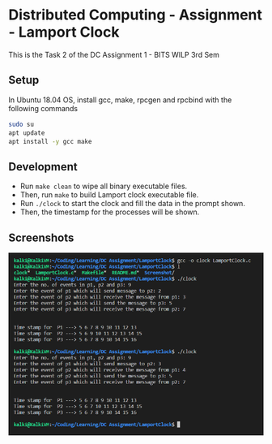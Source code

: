 # Distributed Computing - Assignment - Lamport Clock
This is the Task 2 of the DC Assignment 1 - BITS WILP 3rd Sem

## Setup
In Ubuntu 18.04 OS, install gcc, make, rpcgen and rpcbind with the following commands
```bash
sudo su
apt update
apt install -y gcc make
```

## Development
* Run `make clean` to wipe all binary executable files.
* Then, run `make` to build Lamport clock executable file.
* Run `./clock` to start the clock and fill the data in the prompt shown.
* Then, the timestamp for the processes will be shown.

## Screenshots
![Capture](screenshot/Capture.png)
